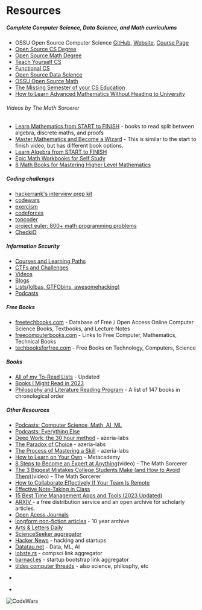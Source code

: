 # Resources 

##### Complete Computer Science, Data Science, and Math curriculums

* OSSU Open Source Computer Science [GitHub](https://github.com/ossu/computer-science), [Website](https://ossu.firebaseapp.com/#/), [Course Page](https://ossu.thinkific.com/courses/computer-science-v7)
* [Open Source CS Degree](https://github.com/mvillaloboz/open-source-cs-degree)
* [Open Source Math Degree](https://github.com/shanirivers/open-source-mathematics-degree)
* [Teach Yourself CS](https://teachyourselfcs.com/)
* [Functional CS](https://functionalcs.github.io/curriculum/)
* [Open Source Data Science](https://github.com/datasciencemasters/go)
* [OSSU Open Source Math](https://github.com/ossu/math)
* [The Missing Semester of your CS Education](https://missing.csail.mit.edu/)
* [How to Learn Advanced Mathematics Without Heading to University](https://www.quantstart.com/articles/How-to-Learn-Advanced-Mathematics-Without-Heading-to-University-Part-1/)
###### Videos by The Math Sorcerer
* [Learn Mathematics from START to FINISH](https://www.youtube.com/watch?v=didXE0HkSC8) - books to read split between algebra, discrete maths, and proofs
* [Master Mathematics and Become a Wizard](https://youtu.be/H6XejQOsfBY) - This is similar to the start to finish video, but has different book options. 
* [Learn Algebra from START to FINISH](https://youtu.be/S116mTfk2t8)
* [Epic Math Workbooks for Self Study](https://youtu.be/vuvcOXH4Z5Q)
* [8 Math Books for Mastering Higher Level Mathematics](https://youtu.be/cgffDIWZHQ4)

##### Coding challenges

* [hackerrank's interview prep kit](https://www.hackerrank.com/interview/interview-preparation-kit)
* [codewars](https://www.codewars.com)
* [exercism](https://exercism.org/tracks)
* [codeforces](https://codeforces.com)
* [topcoder](https://www.topcoder.com)
* [project euler: 800+ math programming problems](https://projecteuler.net/archives)
* [CheckiO](https://checkio.org)

##### Information Security

* [Courses and Learning Paths](http://jackwatt.com/infosec#information-security-courses-and-learning-paths)
* [CTFs and Challenges](http://jackwatt.com/infosec#ctf-and-hacking-challenges)
* [Videos](http://jackwatt.com/infosec#infosec-videos)
* [Blogs](http://jackwatt.com/infosec#infosec-blogs)
* [Lists(lolbas, GTFObins, awesomehacking)](http://jackwatt.com/infosec#lists-and-other-resources)
* [Podcasts](http://jackwatt.com/podcasts#information-security)

##### Free Books

* [freetechbooks.com](http://www.freetechbooks.com) - Database of Free / Open Access Online Computer Science Books, Textbooks, and Lecture Notes
* [freecomputerbooks.com](https://freecomputerbooks.com/) - Links to Free Computer, Mathematics, Technical Books
* [techbooksforfree.com](https://techbooksforfree.com/) - Free Books on Technology, Computers, Science

##### Books
  
* [All of my To-Read Lists](http://jackwatt.com/books) - Updated
* [Books I Might Read in 2023](http://jackwatt.com/2023reading)
* [Philosophy and Literature Reading Program](http://jackwatt.com/lit) - A list of 147 books in chronological order


##### Other Resources
* [Podcasts: Computer Science, Math, AI, ML](http://jackwatt.com/podcasts#computer-science-and-programming)
* [Podcasts: Everything Else](http://jackwatt.com/podcasts#other-podcasts)
* [Deep Work: the 30 hour method](https://azeria-labs.com/the-importance-of-deep-work-the-30-hour-method-for-learning-a-new-skill/) - azeria-labs
* [The Paradox of Choice](https://azeria-labs.com/paradox-of-choice/) - azeria-labs
* [The Process of Mastering a Skill](https://azeria-labs.com/the-process-of-mastering-a-skill/) - azeria-labs
* [How to Learn on Your Own](https://metacademy.org/roadmaps/rgrosse/learn_on_your_own) - Metacademy
* [8 Steps to Become an Expert at Anything](https://youtu.be/-PDWLeqDf6k)(video) - The Math Sorcerer
* [The 3 Biggest Mistakes College Students Make (and How to Avoid Them)](https://youtu.be/f0TJOP27coQ)(video) - The Math Sorcerer
* [How to Collaborate Effectively If Your Team Is Remote ](https://hbr.org/2018/02/how-to-collaborate-effectively-if-your-team-is-remote)
* [Effective Note-Taking in Class](https://learningcenter.unc.edu/tips-and-tools/effective-note-taking-in-class/)
* [15 Best Time Management Apps and Tools (2023 Updated)](https://www.lifehack.org/articles/technology/top-15-time-management-apps-and-tools.html)
* [ARXIV ](https://arxiv.org/) -  a free distribution service and an open archive for scholarly articles.
* [Open Acess Journals](https://www.doaj.org)
* [longform non-fiction articles](https://longform.org) - 10 year archive
* [Arts & Letters Daily](https://www.aldaily.com/)
* [ScienceSeeker aggregator](http://www.scienceseeker.org/)
* [Hacker News](https://news.ycombinator.com/) - hacking and startups
* [Datatau.net](https://datatau.net) - Data, ML, AI
* [lobste.rs](https://lobste.rs) - compsci link aggregator
* [barnacl.es](https://barnacl.es/) - startup bootstrap link aggregator
* [tildes computer threads](https://tildes.net/groups) - also science, philosphy, etc

<script src="https://tryhackme.com/badge/60767"></script>
*
<script src="https://www.hackthebox.eu/badge/189855"></script>
*
![CodeWars](https://www.codewars.com/users/watt_/badges/small)
